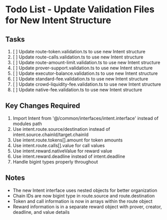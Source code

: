 # Todo List - Update Validation Files for New Intent Structure

## Tasks

1. [ ] Update route-token.validation.ts to use new Intent structure
2. [ ] Update route-calls.validation.ts to use new Intent structure  
3. [ ] Update route-amount-limit.validation.ts to use new Intent structure
4. [ ] Update prover-support.validation.ts to use new Intent structure
5. [ ] Update executor-balance.validation.ts to use new Intent structure
6. [ ] Update standard-fee.validation.ts to use new Intent structure
7. [ ] Update crowd-liquidity-fee.validation.ts to use new Intent structure
8. [ ] Update native-fee.validation.ts to use new Intent structure

## Key Changes Required
1. Import Intent from '@/common/interfaces/intent.interface' instead of modules path
2. Use intent.route.source/destination instead of intent.source.chainId/target.chainId
3. Use intent.route.tokens[].amount for token amounts
4. Use intent.route.calls[].value for call values
5. Use intent.reward.nativeValue for reward value
6. Use intent.reward.deadline instead of intent.deadline
7. Handle bigint types properly throughout

## Notes
- The new Intent interface uses nested objects for better organization
- Chain IDs are now bigint type in route.source and route.destination
- Token and call information is now in arrays within the route object
- Reward information is in a separate reward object with prover, creator, deadline, and value details